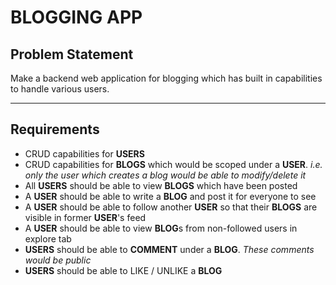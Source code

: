 # BLOGGING APP

## Problem Statement
Make a backend web application for blogging which has built in capabilities to handle various users.

---

## Requirements
- CRUD capabilities for **USERS**
- CRUD capabilities for **BLOGS** which would be scoped under a **USER**. *i.e. only the user which creates a blog would be able to modify/delete it*
- All **USERS** should be able to view **BLOGS** which have been posted
- A **USER** should be able to write a **BLOG** and post it for everyone to see
- A **USER** should be able to follow another **USER** so that their **BLOGS** are visible in former **USER**'s feed
- A **USER** should be able to view **BLOG**s from non-followed users in explore tab
- **USERS** should be able to **COMMENT** under a **BLOG**. *These comments would be public*
- **USERS** should be able to LIKE / UNLIKE a **BLOG**